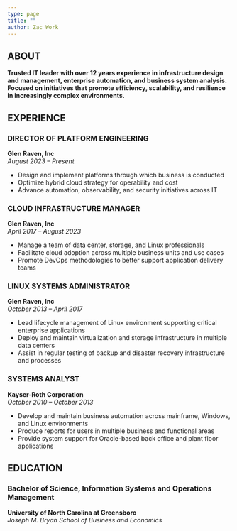 ```yaml
---
type: page
title: ""
author: Zac Work
---
```

## ABOUT
**Trusted IT leader with over 12 years experience in infrastructure design and management, enterprise automation, and business system analysis. Focused on initiatives that promote efficiency, scalability, and resilience in increasingly complex environments.**

## EXPERIENCE
### DIRECTOR OF PLATFORM ENGINEERING  
**Glen Raven, Inc**  
*August 2023 – Present*
- Design and implement platforms through which business is conducted
- Optimize hybrid cloud strategy for operability and cost
- Advance automation, observability, and security initiatives across IT

### CLOUD INFRASTRUCTURE MANAGER  
**Glen Raven, Inc**  
*April 2017 – August 2023*
- Manage a team of data center, storage, and Linux professionals
- Facilitate cloud adoption across multiple business units and use cases
- Promote DevOps methodologies to better support application delivery teams

### LINUX SYSTEMS ADMINISTRATOR  
**Glen Raven, Inc**  
*October 2013 – April 2017*
- Lead lifecycle management of Linux environment supporting critical enterprise applications
- Deploy and maintain virtualization and storage infrastructure in multiple data centers
- Assist in regular testing of backup and disaster recovery infrastructure and processes

### SYSTEMS ANALYST  
**Kayser-Roth Corporation**  
*October 2010 – October 2013*
- Develop and maintain business automation across mainframe, Windows, and Linux environments
- Produce reports for users in multiple business and functional areas
- Provide system support for Oracle-based back office and plant floor applications

## EDUCATION
### Bachelor of Science, Information Systems and Operations Management  
**University of North Carolina at Greensboro**  
*Joseph M. Bryan School of Business and Economics*